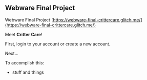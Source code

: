 ## Webware Final Project

Webware Final Project
[https://webware-final-crittercare.glitch.me/](https://webware-final-crittercare.glitch.me/)

Meet <b>Critter Care</b>!

First, login to your account or create a new account.

Next...

To accomplish this:

- stuff and things
